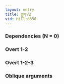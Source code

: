 ```yaml
---
layout: entry
title: རྒྱུག་√2
vid: Hill:0350
---
```

### Dependencies (N = 0)


### Overt 1-2


### Overt 1-2-3


### Oblique arguments
